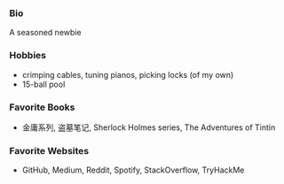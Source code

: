 ### Bio
A seasoned newbie

### Hobbies
- crimping cables, tuning pianos, picking locks (of my own)
- 15-ball pool

### Favorite Books
- 金庸系列, 盗墓笔记, Sherlock Holmes series, The Adventures of Tintin

### Favorite Websites
- GitHub, Medium, Reddit, Spotify, StackOverflow, TryHackMe
